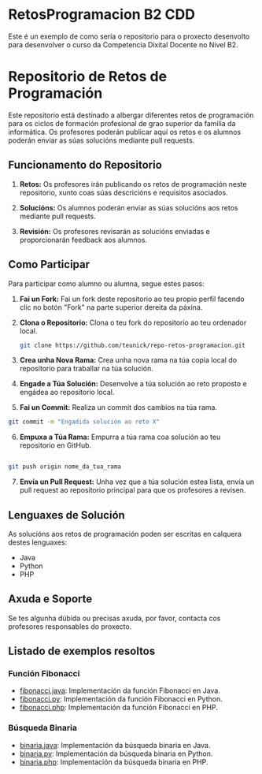 # RetosProgramacion B2 CDD

Este é un exemplo de como sería o repositorio para o proxecto desenvolto para desenvolver o curso da Competencia Dixital Docente no Nivel B2.

# Repositorio de Retos de Programación

Este repositorio está destinado a albergar diferentes retos de programación para os ciclos de formación profesional de grao superior da familia da informática. Os profesores poderán publicar aquí os retos e os alumnos poderán enviar as súas solucións mediante pull requests.

## Funcionamento do Repositorio

1. **Retos:** Os profesores irán publicando os retos de programación neste repositorio, xunto coas súas descricións e requisitos asociados.

2. **Solucións:** Os alumnos poderán enviar as súas solucións aos retos mediante pull requests.

3. **Revisión:** Os profesores revisarán as solucións enviadas e proporcionarán feedback aos alumnos.

## Como Participar

Para participar como alumno ou alumna, segue estes pasos:

1. **Fai un Fork:** Fai un fork deste repositorio ao teu propio perfil facendo clic no botón "Fork" na parte superior dereita da páxina.

2. **Clona o Repositorio:** Clona o teu fork do repositorio ao teu ordenador local.

   ```bash
   git clone https://github.com/teunick/repo-retos-programacion.git
   ```
3. **Crea unha Nova Rama:** Crea unha nova rama na túa copia local do repositorio para traballar na túa solución.

4. **Engade a Túa Solución:** Desenvolve a túa solución ao reto proposto e engádea ao repositorio local.

5. **Fai un Commit:** Realiza un commit dos cambios na túa rama.

```bash
git commit -m "Engadida solución ao reto X"
```

6. **Empuxa a Túa Rama:** Empurra a túa rama coa solución ao teu repositorio en GitHub.

```bash

git push origin nome_da_tua_rama
```

7. **Envía un Pull Request:** Unha vez que a túa solución estea lista, envía un pull request ao repositorio principal para que os profesores a revisen.

## Lenguaxes de Solución
As solucións aos retos de programación poden ser escritas en calquera destes lenguaxes:

- Java
- Python
- PHP

## Axuda e Soporte
Se tes algunha dúbida ou precisas axuda, por favor, contacta cos profesores responsables do proxecto.

## Listado de exemplos resoltos

### Función Fibonacci

- [fibonacci.java](./fibonacci.java): Implementación da función Fibonacci en Java.
- [fibonacci.py](./fibonacci.py): Implementación da función Fibonacci en Python.
- [fibonacci.php](./fibonacci.php): Implementación da función Fibonacci en PHP.

### Búsqueda Binaria

- [binaria.java](./binaria.java): Implementación da búsqueda binaria en Java.
- [binaria.py](./binaria.py): Implementación da búsqueda binaria en Python.
- [binaria.php](./binaria.php): Implementación da búsqueda binaria en PHP.
